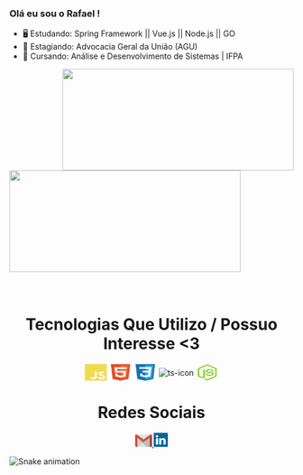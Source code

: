 ### Olá eu sou o Rafael !

- 🖥️ Estudando: Spring Framework || Vue.js || Node.js || GO
- 🏤 Estagiando: Advocacia Geral da União (AGU)
- 🌱 Cursando: Análise e Desenvolvimento de Sistemas | IFPA

<div>
  <img align="right" height="180em" width="410em" src="https://github-readme-stats.vercel.app/api/top-langs/?username=Rfaelsn&layout=compact&langs_count=16&theme=nightowl"/>
  <img  height="180em" width= "410em" src="https://github-readme-stats.vercel.app/api?username=Rfaelsn&show_icons=true&theme=nightowl&include_all_commits=true&count_private=true"/>
  
</div>
<br>

<div  align="center"> 
  <div style="display: inline_block"><br>
    <h1 align="center">Tecnologias Que Utilizo / Possuo Interesse <3</h1>
    <img align="center" height="30" width="40" alt="js-icon"  src="https://raw.githubusercontent.com/devicons/devicon/master/icons/javascript/javascript-plain.svg">
    <img align="center" height="30" width="40" alt="html-icon" src="https://raw.githubusercontent.com/devicons/devicon/master/icons/html5/html5-original.svg">
    <img align="center" height="30" width="40" alt="css-icon" src="https://raw.githubusercontent.com/devicons/devicon/master/icons/css3/css3-original.svg">
    <img align="center" height="30" width="40" alt="ts-icon" src="https://github.com/Rfaelsn/Rfaelsn/blob/main/ts-logo-256.png">
    <img align="center" height="30" width="40" alt="nodejs-icon" src="https://raw.githubusercontent.com/devicons/devicon/master/icons/nodejs/nodejs-original.svg">
   </div>
    
  
  <h1 align="center">Redes Sociais</h1>
    <a href = "mailto: rafaelnascimentovf6@gmail.com">
      <img width="30" src="gmail.svg">
    </a>
    <a href = "https://www.linkedin.com/in/rafael-nascimento-11b301212/">
      <img width="25" src="linkedin.svg">
    </a>
</div>
  
![Snake animation](https://github.com/Rfaelsn/Rfaelsn/blob/output/github-contribution-grid-snake.svg)
